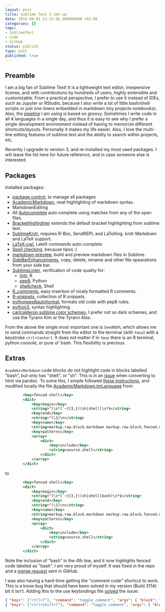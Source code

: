 ```yaml
---
layout: post
title: Sublime Text 3 set-up
date: 2016-08-01 11:15:02.000000000 +02:00
categories: []
tags:
- SublimeText
- Code
- GitHub
status: publish
type: post
published: true
---
```


## Preamble

I am a big fan of Sublime Text! It is a lightweight text editor, inexpensive license, and with contributions by hundreds of users, highly extensible and customizable. From a practical perspective, I prefer to use it instead of IDEs, such as Jupyter or RStudio, because I also write a lot of little bash/shell scripts or just one-liners embedded in markdown (my projects notebooks). Also, the [pipeline](https://github.com/adomingues/NGSpipe2go) I am using is based on groovy. Sometimes I write code in all 4 languages in a single day, and thus it is easy to see why I prefer a single development environment instead of having to memorize different shortcuts/layouts. Personally it makes my life easier. Also, I love the multi-line editing features of sublime text and the ability to search within projects, etc. 

Recently I upgrade to version 3, and re-installed my most used packages. I will leave the list here for future reference, and in case someone else is interested.


## Packages

Installed packages:

- [package control](https://packagecontrol.io/installation), to manage all packages
- [AcademicMarkdown](https://github.com/mangecoeur/AcademicMarkdown), neat highlighting of markdown syntax. 
- MarkdownEditing
- All [Autocomplete](https://github.com/alienhard/SublimeAllAutocomplete) auto complete using matches from any of the open files.
- [BracketHighlighter](https://github.com/facelessuser/BracketHighlighter) extends the default bracket highlighting from sublime text.
- [SublimeKnitr](https://github.com/andrewheiss/SublimeKnitr), requires R-Box, SendREPL and LaTeXing. knitr Markdown and LaTeX support.
- [LaTeX-cwl](https://packagecontrol.io/packages/LaTeX-cwl), LateX commands auto-complete
- [Spell checking](https://www.sublimetext.com/docs/3/spell_checking.html), because tipos :)
- [markdown-preview](https://github.com/revolunet/sublimetext-markdown-preview), build and preview markdown files in Sublime.
- [SideBarEnhancements](https://packagecontrol.io/packages/SideBarEnhancements), copy, delete, rename and other file opearations from your side bar.
- [SublimeLinter](https://packagecontrol.io/packages/SublimeLinter), verification of code quality for:
	- [lintr](https://github.com/jimhester/SublimeLinter-contrib-lintr), R
	- [pep8](https://github.com/SublimeLinter/SublimeLinter-pep8), Python
	- [shellcheck](https://github.com/SublimeLinter/SublimeLinter-shellcheck), Shell
- [R_comments](https://packagecontrol.io/packages/R_comments), easy insertion of nicely formatted R comments.
- [R-snippets](http://www.jvcasillas.com/code/projects/R-snippets), collection of R snippets.
- [pythonpep8autoformat](https://bitbucket.org/StephaneBunel/pythonpep8autoformat), formats old code with pep8 rules.
- [python3](https://github.com/petervaro/python), syntax highlighting.
- [carlcalderon sublime color schemes](https://github.com/carlcalderon/sublime-color-schemes), I prefer not so dark schemes, and use the Tyrann Kim or the Tyrann Alex.

From the above the single most important one is `SendREPL` which allows me to send commands straight from the editor to the terminal (with `tmux`) with a keystroke `ctrl+[enter]`. It does not matter if in `tmux` there is an R terminal, python console, or pure ol' bash. This flexibility is precious. 


## Extras

`AcademicMarkdown` code blocks do not highlight code in blocks labelled "bash", but only has "shell", or "sh". This is in an [issue](https://github.com/mangecoeur/AcademicMarkdown/issues/12) when converting to html via pandoc. To solve this, I simple followed [these instructions](http://www.sublimetext.com/docs/3/packages.html), and modified locally the file [AcademicMarkdown.tmLanguage](https://github.com/mangecoeur/AcademicMarkdown/blob/3e7ff4bf7498bbbfe49650cfcfe265a7bfe06e66/AcademicMarkdown.tmLanguage) from:


```xml
		<key>fenced-shell</key>
		<dict>
		    <key>begin</key>
		    <string>^(\s*[`~]{3,})(sh|shell)\s*$</string>
		    <key>end</key>
		    <string>^(\1)\n</string>
		    <key>name</key>
		    <string>markup.raw.block.markdown markup.raw.block.fenced.markdown</string>
		    <key>patterns</key>
		    <array>
		        <dict>
		            <key>include</key>
		            <string>source.shell</string>
		        </dict>
		    </array>
		</dict>
```

to 

```xml
		<key>fenced-shell</key>
		<dict>
		    <key>begin</key>
		    <string>^(\s*[`~]{3,})(sh|shell|bash)\s*$</string>
		    <key>end</key>
		    <string>^(\1)\n</string>
		    <key>name</key>
		    <string>markup.raw.block.markdown markup.raw.block.fenced.markdown</string>
		    <key>patterns</key>
		    <array>
		        <dict>
		            <key>include</key>
		            <string>source.shell</string>
		        </dict>
		    </array>
		</dict>
```

Note the inclusion of "bash" in the 4th line, and it now highlights fenced code labeled as "bash". I am very proud of myself. It was fixed in the repo and a [merge request](https://github.com/mangecoeur/AcademicMarkdown/pull/19) sent in GitHub. 

I was also having a hard-time getting the "comment code" shortcut to work. This is a know bug that should have been solved in my version (Build 3114) bit it isn't. Adding this to the use keybindings file [solved](http://stackoverflow.com/questions/17742781/keyboard-shortcut-to-comment-lines-in-sublime-text-3) the issue:

```json
{ "keys": ["ctrl+7"], "command": "toggle_comment", "args": { "block": false } },
{ "keys": ["ctrl+shift+7"], "command": "toggle_comment", "args": { "block": true } }
```
